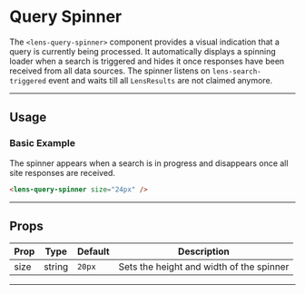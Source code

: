 # Query Spinner

The `<lens-query-spinner>` component provides a visual indication that a query is currently being processed. It automatically displays a spinning loader when a search is triggered and hides it once responses have been received from all data sources. The spinner listens on `lens-search-triggered` event and waits till all `LensResults` are not claimed anymore.

---

## Usage

### Basic Example

The spinner appears when a search is in progress and disappears once all site responses are received.

```html
<lens-query-spinner size="24px" />
```

---

## Props

| Prop | Type   | Default | Description                              |
| ---- | ------ | ------- | ---------------------------------------- |
| size | string | `20px`  | Sets the height and width of the spinner |

---
